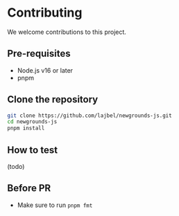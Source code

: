 # Contributing

We welcome contributions to this project.

## Pre-requisites

- Node.js v16 or later
- pnpm

## Clone the repository

```bash
git clone https://github.com/lajbel/newgrounds-js.git
cd newgrounds-js
pnpm install
```

## How to test

(todo)

## Before PR

- Make sure to run `pnpm fmt`

